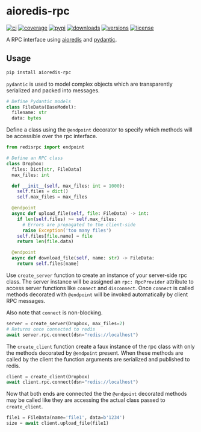 # aioredis-rpc

[![ci](https://github.com/matutter/aioredis-rpc/workflows/CI/badge.svg?event=push)](https://github.com/matutter/aioredis-rpc/actions?query=event%3Apush+branch%3Amaster+workflow%3ACI)
[![coverage](https://codecov.io/gh/matutter/aioredis-rpc/branch/master/graph/badge.svg)](https://codecov.io/gh/matutter/aioredis-rpc)
[![pypi](https://img.shields.io/pypi/v/aioredis-rpc.svg)](https://pypi.python.org/pypi/aioredis-rpc)
[![downloads](https://img.shields.io/pypi/dm/aioredis-rpc.svg)](https://pypistats.org/packages/aioredis-rpc)
[![versions](https://img.shields.io/pypi/pyversions/aioredis-rpc.svg)](https://github.com/matutter/aioredis-rpc)
[![license](https://img.shields.io/github/license/matutter/aioredis-rpc.svg)](https://github.com/matutter/aioredis-rpc/blob/master/LICENSE)

A RPC interface using [aioredis](https://github.com/aio-libs/aioredis-py)
and [pydantic](https://github.com/samuelcolvin/pydantic).

## Usage

```bash
pip install aioredis-rpc
```

`pydantic` is used to model complex objects which are transparently serialized
and packed into messages.

```python
# Define Pydantic models
class FileData(BaseModel):
  filename: str
  data: bytes
```

Define a class using the `@endpoint` decorator to specify which methods will be
accessible over the rpc interface.

```python
from redisrpc import endpoint

# Define an RPC class
class Dropbox:
  files: Dict[str, FileData]
  max_files: int

  def __init__(self, max_files: int = 1000):
    self.files = dict()
    self.max_files = max_files

  @endpoint
  async def upload_file(self, file: FileData) -> int:
    if len(self.files) >= self.max_files:
      # Errors are propagated to the client-side
      raise Exception('too many files')
    self.files[file.name] = file
    return len(file.data)

  @endpoint
  async def download_file(self, name: str) -> FileData:
    return self.files[name]
```

Use `create_server` function to create an instance of your server-side rpc
class. The server instance will be assigned an `rpc: RpcProvider` attribute to
access server functions like `connect` and `disconnect`. Once `connect` is
called methods decorated with `@endpoint` will be invoked automatically by
client RPC messages.

Also note that `connect` is non-blocking.

```python
server = create_server(Dropbox, max_files=2)
# Returns once connected to redis
await server.rpc.connect(dsn="redis://localhost")
```

The `create_client` function create a faux instance of the rpc class with only
the methods decorated by `@endpoint` present. When these methods are called by
the client the function arguments are serialized and published to redis.

```python
client = create_client(Dropbox)
await client.rpc.connect(dsn="redis://localhost")
```

Now that both ends are connected the the `@endpoint` decorated methods may be
called like they are accessing the actual class passed to `create_client`.

```python
file1 = FileData(name='file1', data=b'1234')
size = await client.upload_file(file1)
```
